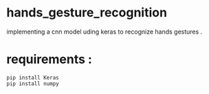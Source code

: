 # hands_gesture_recognition
implementing a cnn model  uding keras to recognize hands gestures .
# requirements : 
```
pip install Keras
pip install numpy
```
